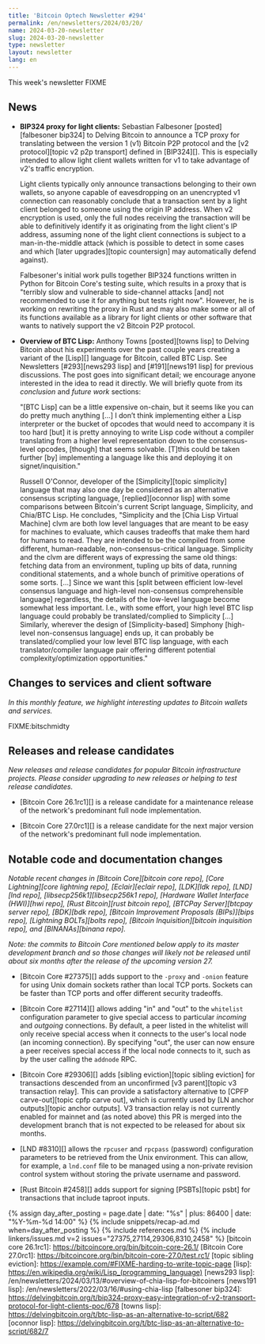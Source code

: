 ```yaml
---
title: 'Bitcoin Optech Newsletter #294'
permalink: /en/newsletters/2024/03/20/
name: 2024-03-20-newsletter
slug: 2024-03-20-newsletter
type: newsletter
layout: newsletter
lang: en
---
```

This week's newsletter FIXME

## News

- **BIP324 proxy for light clients:** Sebastian Falbesoner
  [posted][falbesoner bip324] to Delving Bitcoin to announce a TCP proxy
  for translating between the version 1 (v1) Bitcoin P2P protocol and
  the [v2 protocol][topic v2 p2p transport] defined in [BIP324][].  This
  is especially intended to allow light client wallets written for v1 to
  take advantage of v2's traffic encryption.

  Light clients typically only announce transactions belonging to their
  own wallets, so anyone capable of eavesdropping on an unencrypted v1
  connection can reasonably conclude that a transaction sent by a light
  client belonged to someone using the origin IP address.  When v2
  encryption is used, only the full nodes receiving the transaction will
  be able to definitively identify it as originating from the light
  client's IP address, assuming none of the light client connections is
  subject to a man-in-the-middle attack (which is possible to detect in
  some cases and which [later upgrades][topic countersign] may
  automatically defend against).

  Falbesoner's initial work pulls together BIP324 functions written in
  Python for Bitcoin Core's testing suite, which results in a proxy that
  is "terribly slow and vulnerable to side-channel attacks [and] not
  recommended to use it for anything but tests right now".  However, he
  is working on rewriting the proxy in Rust and may also make some or
  all of its functions available as a library for light clients or other
  software that wants to natively support the v2 Bitcoin P2P protocol.

- **Overview of BTC Lisp:** Anthony Towns [posted][towns lisp] to
  Delving Bitcoin about his experiments over the past couple years
  creating a variant of the [Lisp][] language for Bitcoin, called BTC
  Lisp.  See Newsletters [#293][news293 lisp] and [#191][news191 lisp]
  for previous discussions.  The post goes into significant detail; we
  encourage anyone interested in the idea to read it directly.  We will
  briefly quote from its _conclusion_ and _future work_ sections:

  "[BTC Lisp] can be a little expensive on-chain, but it seems like you
  can do pretty much anything [...] I don’t think implementing either a
  Lisp interpreter or the bucket of opcodes that would need to accompany
  it is too hard [but] it is pretty annoying to write Lisp code without
  a compiler translating from a higher level representation down to the
  consensus-level opcodes, [though] that seems solvable.  [T]this could
  be taken further [by] implementing a language like this and deploying
  it on signet/inquisition."

  Russell O'Connor, developer of the [Simplicity][topic simplicity]
  language that may also one day be considered as an alternative
  consensus scripting language, [replied][oconnor lisp] with some
  comparisons between Bitcoin's current Script language, Simplicity, and
  Chia/BTC Lisp.  He concludes, "Simplicity and the [Chia Lisp Virtual
  Machine] clvm are both low level languages that are meant to be easy
  for machines to evaluate, which causes tradeoffs that make them hard
  for humans to read. They are intended to be the compiled from some
  different, human-readable, non-consensus-critical language.
  Simplicity and the clvm are different ways of expressing the same old
  things: fetching data from an environment, tupling up bits of data,
  running conditional statements, and a whole bunch of primitive
  operations of some sorts.  [...] Since we want this [split between
  efficient low-level consensus language and high-level non-consensus
  comprehensible language] regardless, the details of the low-level
  language become somewhat less important. I.e., with some effort, your
  high level BTC lisp language could probably be translated/complied to
  Simplicity [...] Similarly, wherever the design of [Simplicity-based]
  Simphony [high-level non-consensus language] ends up, it can probably
  be translated/complied your low level BTC lisp language, with each
  translator/compiler language pair offering different potential
  complexity/optimization opportunities."

## Changes to services and client software

*In this monthly feature, we highlight interesting updates to Bitcoin
wallets and services.*

FIXME:bitschmidty

## Releases and release candidates

*New releases and release candidates for popular Bitcoin infrastructure
projects.  Please consider upgrading to new releases or helping to test
release candidates.*

- [Bitcoin Core 26.1rc1][] is a release candidate for a maintenance release
  of the network's predominant full node implementation.

- [Bitcoin Core 27.0rc1][] is a release candidate for the next major
  version of the network's predominant full node implementation.

<!-- FIXME:harding to update on Tuesday -->

## Notable code and documentation changes

_Notable recent changes in [Bitcoin Core][bitcoin core repo], [Core
Lightning][core lightning repo], [Eclair][eclair repo], [LDK][ldk repo],
[LND][lnd repo], [libsecp256k1][libsecp256k1 repo], [Hardware Wallet
Interface (HWI)][hwi repo], [Rust Bitcoin][rust bitcoin repo], [BTCPay
Server][btcpay server repo], [BDK][bdk repo], [Bitcoin Improvement
Proposals (BIPs)][bips repo], [Lightning BOLTs][bolts repo],
[Bitcoin Inquisition][bitcoin inquisition repo], and [BINANAs][binana
repo]._

*Note: the commits to Bitcoin Core mentioned below apply to its master
development branch and so those changes will likely not be released
until about six months after the release of the upcoming version 27.*

- [Bitcoin Core #27375][] adds support to the `-proxy` and `-onion`
  feature for using Unix domain sockets rather than local TCP ports.
  Sockets can be faster than TCP ports and offer different security
  tradeoffs.

- [Bitcoin Core #27114][] allows adding "in" and "out" to the
  `whitelist` configuration parameter to give special access to
  particular _incoming_ and _outgoing_ connections.  By default, a peer
  listed in the whitelist will only receive special access when it
  connects to the user's local node (an incoming connection).  By
  specifying "out", the user can now ensure a peer receives special
  access if the local node connects to it, such as by the user calling
  the `addnode` RPC.

- [Bitcoin Core #29306][] adds [sibling eviction][topic sibling
  eviction] for transactions descended from an unconfirmed [v3
  parent][topic v3 transaction relay].  This can provide a satisfactory
  alternative to [CPFP carve-out][topic cpfp carve out], which is
  currently used by [LN anchor outputs][topic anchor outputs].  V3
  transaction relay is not currently enabled for mainnet and (as noted
  above) this PR is merged into the development branch that is not
  expected to be released for about six months.

- [LND #8310][] allows the `rpcuser` and `rpcpass` (password)
  configuration parameters to be retrieved from the Unix environment.
  This can allow, for example, a `lnd.conf` file to be managed using a
  non-private revision control system without storing the private
  username and password.

- [Rust Bitcoin #2458][] adds support for signing [PSBTs][topic psbt]
  for transactions that include taproot inputs.

{% assign day_after_posting = page.date | date: "%s" | plus: 86400 | date: "%Y-%m-%d 14:00" %}
{% include snippets/recap-ad.md when=day_after_posting %}
{% include references.md %}
{% include linkers/issues.md v=2 issues="27375,27114,29306,8310,2458" %}
[bitcoin core 26.1rc1]: https://bitcoincore.org/bin/bitcoin-core-26.1/
[Bitcoin Core 27.0rc1]: https://bitcoincore.org/bin/bitcoin-core-27.0/test.rc1/
[topic sibling eviction]: https://example.com/#FIXME-harding-to-write-topic-page
[lisp]: https://en.wikipedia.org/wiki/Lisp_(programming_language)
[news293 lisp]: /en/newsletters/2024/03/13/#overview-of-chia-lisp-for-bitcoiners
[news191 lisp]: /en/newsletters/2022/03/16/#using-chia-lisp
[falbesoner bip324]: https://delvingbitcoin.org/t/bip324-proxy-easy-integration-of-v2-transport-protocol-for-light-clients-poc/678
[towns lisp]: https://delvingbitcoin.org/t/btc-lisp-as-an-alternative-to-script/682
[oconnor lisp]: https://delvingbitcoin.org/t/btc-lisp-as-an-alternative-to-script/682/7

